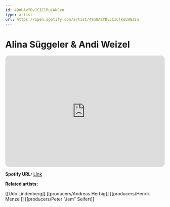 ```yaml
---
id: 49nUAzYDvJCIClRuLWNJzn
type: artist
url: https://open.spotify.com/artist/49nUAzYDvJCIClRuLWNJzn
---
```

# Alina Süggeler & Andi Weizel

<iframe style="border-radius:12px" src="https://open.spotify.com/embed/artist/49nUAzYDvJCIClRuLWNJzn" width="100%" height="352" frameBorder="0" allowfullscreen="" allow="autoplay; clipboard-write; encrypted-media; fullscreen; picture-in-picture" loading="lazy"></iframe>

**Spotify URL:** [Link](https://open.spotify.com/artist/49nUAzYDvJCIClRuLWNJzn)

**Related artists:**

[[Udo Lindenberg]]
[[producers/Andreas Herbig]]
[[producers/Henrik Menzel]]
[[producers/Peter "Jem" Seifert]]
